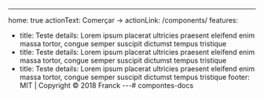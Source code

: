 ---
home: true
actionText: Comerçar →
actionLink: /components/
features:
- title: Teste
  details: Lorem ipsum placerat ultricies praesent eleifend enim massa tortor, congue semper suscipit dictumst tempus tristique
- title: Teste
  details: Lorem ipsum placerat ultricies praesent eleifend enim massa tortor, congue semper suscipit dictumst tempus tristique
- title: Teste
  details: Lorem ipsum placerat ultricies praesent eleifend enim massa tortor, congue semper suscipit dictumst tempus tristique
footer: MIT | Copyright © 2018 Franck
---# compontes-docs
